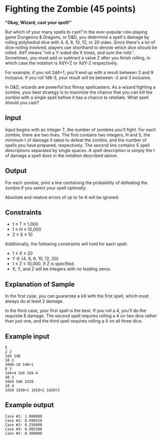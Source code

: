 # Fighting the Zombie (45 points)

**"Okay, Wizard, cast your spell!"**

But which of your many spells to cast? In the ever-popular role-playing game Dungeons & Dragons, or D&D, you determine a spell's damage by rolling polyhedral dice with 4, 6, 8, 10, 12, or 20 sides. Since there's a lot of dice-rolling involved, players use shorthand to denote which dice should be rolled. XdY means "roll a Y-sided die X times, and sum the rolls''. Sometimes, you must add or subtract a value Z after you finish rolling, in which case the notation is XdY+Z or XdY-Z respectively.

For example, if you roll 2d4+1, you'll end up with a result between 3 and 9 inclusive. If you roll 1d6-3, your result will be between -2 and 3 inclusive.

In D&D, wizards are powerful but flimsy spellcasters. As a wizard fighting a zombie, your best strategy is to maximize the chance that you can kill the zombie with a single spell before it has a chance to retaliate. What spell should you cast?

## Input
Input begins with an integer T, the number of zombies you'll fight. For each zombie, there are two lines. The first contains two integers, H and S, the minimum t of damage it takes to defeat the zombie, and the number of spells you have prepared, respectively. The second line contains S spell descriptions separated by single spaces. A spell description is simply the t of damage a spell does in the notation described above.

## Output
For each zombie, print a line containing the probability of defeating the zombie if you select your spell optimally.

Absolute and relative errors of up to 1e-6 will be ignored.

## Constraints
- 1 ≤ T ≤ 1,000 
- 1 ≤ H ≤ 10,000 
- 2 ≤ S ≤ 10 

Additionally, the following constraints will hold for each spell:

- 1 ≤ X ≤ 20 
- Y ∈ {4, 6, 8, 10, 12, 20} 
- 1 ≤ Z ≤ 10,000, if Z is specified. 
- X, Y, and Z will be integers with no leading zeros. 

## Explanation of Sample
In the first case, you can guarantee a kill with the first spell, which must always do at least 2 damage.

In the third case, your first spell is the best. If you roll a 4, you'll do the requisite 8 damage. The second spell requires rolling a 4 on two dice rather than just one, and the third spell requires rolling a 4 on all three dice.

## Example input
```
5
2 2
2d4 1d8
10 2
10d6-10 1d6+1
8 3
1d4+4 2d4 3d4-4
40 3
10d4 5d8 2d20
10 4
1d10 1d10+1 1d10+2 1d10+3
```

## Example output
```
Case #1: 1.000000
Case #2: 0.998520
Case #3: 0.250000
Case #4: 0.002500
Case #5: 0.400000
```
